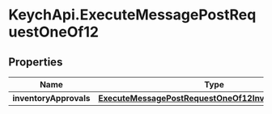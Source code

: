 # KeychApi.ExecuteMessagePostRequestOneOf12

## Properties

Name | Type | Description | Notes
------------ | ------------- | ------------- | -------------
**inventoryApprovals** | [**ExecuteMessagePostRequestOneOf12InventoryApprovals**](ExecuteMessagePostRequestOneOf12InventoryApprovals.md) |  | 


